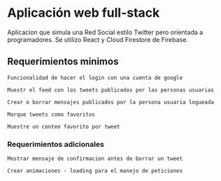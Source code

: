 # Aplicación web full-stack 

Aplicacion que simula una Red Social estilo Twitter pero orientada a programadores.
Se utilizo React y Cloud Firestore de Firebase.

## Requerimientos minimos

    Funcionalidad de hacer el login con una cuenta de google

    Muestr el feed con los tweets publicados por las personas usuarias

    Crear o borrar mensajes publicados por la persona usuaria logueada

    Marque tweets como favoritos

    Muestre un conteo favorito por tweet

### Requerimientos adicionales

    Mostrar mensaje de confirmacion antes de borrar un tweet

    Crear animaciones - loading para el manejo de peticiones
